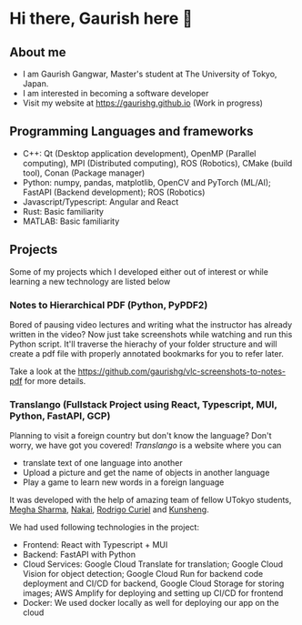 # Hi there, Gaurish here 👋

<!--
**gaurishg/gaurishg** is a ✨ _special_ ✨ repository because its `README.md` (this file) appears on your GitHub profile.

Here are some ideas to get you started:

- 🔭 I’m currently working on ...
- 🌱 I’m currently learning ...
- 👯 I’m looking to collaborate on ...
- 🤔 I’m looking for help with ...
- 💬 Ask me about ...
- 📫 How to reach me: ...
- 😄 Pronouns: ...
- ⚡ Fun fact: ...
-->

## About me
- I am Gaurish Gangwar, Master's student at The University of Tokyo, Japan. 
- I am interested in becoming a software developer
- Visit my website at https://gaurishg.github.io (Work in progress)


## Programming Languages and frameworks
- C++: Qt (Desktop application development), OpenMP (Parallel computing), MPI (Distributed computing), ROS (Robotics), CMake (build tool), Conan (Package manager)
- Python: numpy, pandas, matplotlib, OpenCV and PyTorch (ML/AI); FastAPI (Backend development); ROS (Robotics)
- Javascript/Typescript: Angular and React
- Rust: Basic familiarity
- MATLAB: Basic familiarity

## Projects
Some of my projects which I developed either out of interest or while learning a new technology are listed below

### Notes to Hierarchical PDF (Python, PyPDF2)
Bored of pausing video lectures and writing what the instructor has already written in the video? Now just take screenshots while watching and run this Python script. It'll traverse the hierachy of your folder structure and will create a pdf file with properly annotated bookmarks for you to refer later.

Take a look at the https://github.com/gaurishg/vlc-screenshots-to-notes-pdf for more details.

### Translango (Fullstack Project using React, Typescript, MUI, Python, FastAPI, GCP)
Planning to visit a foreign country but don't know the language? Don't worry, we have got you covered!
*Translango* is a website where you can 
- translate text of one language into another
- Upload a picture and get the name of objects in another language
- Play a game to learn new words in a foreign language

It was developed with the help of amazing team of fellow UTokyo students, [Megha Sharma](https://github.com/ms3744), [Nakai](https://github.com/nnaakkaaii), [Rodrigo Curiel](https://github.com/ccurielrodrigo) and [Kunsheng](https://github.com/likunsheng).

We had used following technologies in the project:
- Frontend: React with Typescript + MUI 
- Backend: FastAPI with Python
- Cloud Services: Google Cloud Translate for translation; Google Cloud Vision for object detection; Google Cloud Run for backend code deployment and CI/CD for backend, Google Cloud Storage for storing images; AWS Amplify for deploying and setting up CI/CD for frontend
- Docker: We used docker locally as well for deploying our app on the cloud